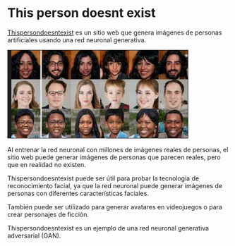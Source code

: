 
# This person doesnt exist

[Thispersondoesntexist](https://thispersondoesnotexist.com/) es un sitio web que genera imágenes de personas artificiales usando una red neuronal generativa.

![imagen](2022-12-20-12-06-52.png)

Al entrenar la red neuronal con millones de imágenes reales de personas, el sitio web puede generar imágenes de personas que parecen reales, pero que en realidad no existen.

Thispersondoesntexist puede ser útil para probar la tecnología de reconocimiento facial, ya que la red neuronal puede generar imágenes de personas con diferentes características faciales.

También puede ser utilizado para generar avatares en videojuegos o para crear personajes de ficción.

Thispersondoesntexist es un ejemplo de una red neuronal generativa adversarial (GAN).